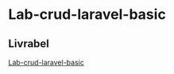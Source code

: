 # Lab-crud-laravel-basic


## Livrabel 

[Lab-crud-laravel-basic](https://github.com/grain03/lab-crud-basic-laravel)